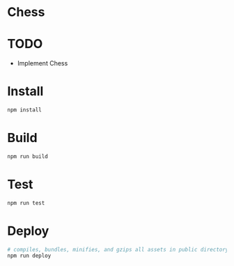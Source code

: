 # Chess

# TODO
* Implement Chess

# Install
```sh
npm install
```

# Build
```sh
npm run build
```

# Test
```sh
npm run test
```

# Deploy
```sh
# compiles, bundles, minifies, and gzips all assets in public directory
npm run deploy
```
